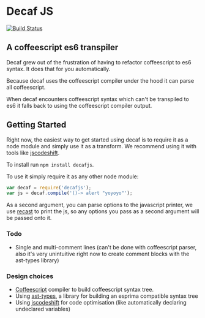 # Decaf JS

[![Build Status](https://travis-ci.org/juliankrispel/decaf.svg)](https://travis-ci.org/juliankrispel/decaf)

## A coffeescript es6 transpiler

Decaf grew out of the frustration of having to refactor coffeescript to es6 syntax. It does that for you automatically.

Because decaf uses the coffeescript compiler under the hood it can parse all coffeescript.

When decaf encounters coffeescript syntax which can't be transpiled to es6 it falls back to using the coffeescript compiler output.

## Getting Started

Right now, the easiest way to get started using decaf is to require it as a node module and simply use it as a transform. We recommend using it with tools like [jscodeshift](https://github.com/facebook/jscodeshift/).

To install run `npm install decafjs`.

To use it simply require it as any other node module:

```js
var decaf = require('decafjs');
var js = decaf.compile('()-> alert "yoyoyo"');
```

As a second argument, you can parse options to the javascript printer, we use [recast](https://github.com/benjamn/recast) to print the js, so any options you pass as a second argument will be passed onto it.

### Todo

- Single and multi-comment lines (can't be done with coffeescript parser, also it's very unintuitive right now to create comment blocks with the ast-types library)

### Design choices
- [Coffeescript](https://github.com/jashkenas/coffeescript/blob/master/src/nodes.coffee) compiler to build coffeescript syntax tree.
- Using [ast-types](https://github.com/benjamn/ast-types/), a library for building an esprima compatible syntax tree 
- Using [jscodeshift](https://github.com/facebook/jscodeshift/) for code optimisation (like automatically declaring undeclared variables)
